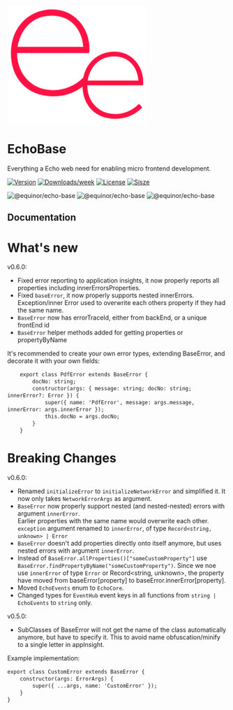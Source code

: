 ![logo](https://raw.githubusercontent.com/equinor/EchoCore/main/doc/ee.png)

# EchoBase

Everything a Echo web need for enabling micro frontend development.

[![Version](https://img.shields.io/npm/v/@equinor/echo-base.svg)](https://npmjs.org/package/@equinor/echo-base)
[![Downloads/week](https://img.shields.io/npm/dw/@equinor/echo-base.svg)](https://npmjs.org/package/@equinor/echo-base)
[![License](https://img.shields.io/npm/l/@equinor/echo-base.svg)](https://github.com/equinor/fusion/blob/master/package.json)
[![Sisze](https://img.shields.io/bundlephobia/min/@equinor/echo-base)](https://npmjs.org/package/@equinor/echo-base)

![@equinor/echo-base](https://badgen.net/bundlephobia/minzip/@equinor/echo-base) ![@equinor/echo-base](https://badgen.net/bundlephobia/min/@equinor/echo-base)
![@equinor/echo-base](https://badgen.net/bundlephobia/dependency-count/@equinor/echo-base)

## Documentation

# What's new

v0.6.0:

-   Fixed error reporting to application insights, it now properly reports all properties including innerErrorsProperties.
-   Fixed `baseError`, it now properly supports nested innerErrors. Exception/inner Error used to overwrite each others property if they had the same name.
-   `BaseError` now has errorTraceId, either from backEnd, or a unique frontEnd id
-   `BaseError` helper methods added for getting properties or propertyByName

It's recommended to create your own error types, extending BaseError, and decorate it with your own fields:

```TS
    export class PdfError extends BaseError {
        docNo: string;
        constructor(args: { message: string; docNo: string; innerError?: Error }) {
            super({ name: 'PdfError', message: args.message, innerError: args.innerError });
            this.docNo = args.docNo;
        }
    }
```

# Breaking Changes

v0.6.0:

-   Renamed `initializeError` to `initializeNetworkError` and simplified it. It now only takes `NetworkErrorArgs` as argument.
-   `BaseError` now properly support nested (and nested-nested) errors with argument `innerError`.  
    Earlier properties with the same name would overwrite each other.  
    `exception` argument renamed to `innerError`, of type `Record<string, unknown> | Error`
-   `BaseError` doesn't add properties directly onto itself anymore, but uses nested errors with argument `innerError`.
-   Instead of `BaseError.allProperties()["someCustomProperty"]` use `BaseError.findPropertyByName("someCustomProperty")`. Since we noe use `innerError` of type `Error` or Record<string, unknown>, the property have moved from baseError[property] to baseError.innerError[property].
-   Moved `EchoEvents` enum to `EchoCore`.
-   Changed types for `EventHub` event keys in all functions from `string | EchoEvents` to `string` only.

v0.5.0:

-   SubClasses of BaseError will not get the name of the class automatically anymore, but have to specify it. This to avoid name obfuscation/minify to a single letter in appInsight.

Example implementation:

```
export class CustomError extends BaseError {
    constructor(args: ErrorArgs) {
        super({ ...args, name: 'CustomError' });
    }
}
```
